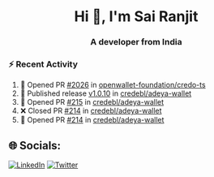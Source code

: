 <h1 align="center">Hi 👋, I'm Sai Ranjit</h1>
<h3 align="center">A developer from India</h3>

### :zap: Recent Activity

<!--START_SECTION:activity-->
1. 💪 Opened PR [#2026](https://github.com/openwallet-foundation/credo-ts/pull/2026) in [openwallet-foundation/credo-ts](https://github.com/openwallet-foundation/credo-ts)
2. 🚀 Published release [v1.0.10](https://github.com/credebl/adeya-wallet/releases/tag/v1.0.10) in [credebl/adeya-wallet](https://github.com/credebl/adeya-wallet)
3. 💪 Opened PR [#215](https://github.com/credebl/adeya-wallet/pull/215) in [credebl/adeya-wallet](https://github.com/credebl/adeya-wallet)
4. ❌ Closed PR [#214](https://github.com/credebl/adeya-wallet/pull/214) in [credebl/adeya-wallet](https://github.com/credebl/adeya-wallet)
5. 💪 Opened PR [#214](https://github.com/credebl/adeya-wallet/pull/214) in [credebl/adeya-wallet](https://github.com/credebl/adeya-wallet)
<!--END_SECTION:activity-->

## 🌐 Socials:
[![LinkedIn](https://img.shields.io/badge/LinkedIn-%230077B5.svg?logo=linkedin&logoColor=white)](https://linkedin.com/in/sairanjit) [![Twitter](https://img.shields.io/badge/Twitter-%231DA1F2.svg?logo=Twitter&logoColor=white)](https://twitter.com/sairanjit_) 
